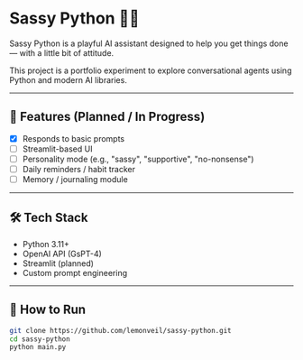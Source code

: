 # Sassy Python 🐍💬

Sassy Python is a playful AI assistant designed to help you get things done — with a little bit of attitude.

This project is a portfolio experiment to explore conversational agents using Python and modern AI libraries.

---

## 🚀 Features (Planned / In Progress)

- [x] Responds to basic prompts
- [ ] Streamlit-based UI
- [ ] Personality mode (e.g., "sassy", "supportive", "no-nonsense")
- [ ] Daily reminders / habit tracker
- [ ] Memory / journaling module

---

## 🛠 Tech Stack

- Python 3.11+
- OpenAI API (GsPT-4)
- Streamlit (planned)
- Custom prompt engineering

---

## 🧪 How to Run

```bash
git clone https://github.com/lemonveil/sassy-python.git
cd sassy-python
python main.py
